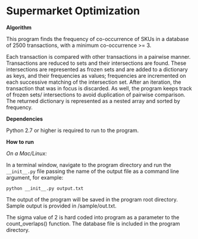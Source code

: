 Supermarket Optimization
========================

**Algorithm**

This program finds the frequency of co-occurrence of SKUs in a database of
2500 transactions, with a minimum co-occurrence >= 3.

Each transaction is compared with other transactions in a pairwise manner.
Transactions are reduced to sets and their intersections are found.
These intersections are represented as frozen sets and are added to a dictionary
as keys, and their frequencies as values; frequencies are incremented
on each successive matching of the intersection set. After an iteration,
the transaction that was in focus is discarded. As well, the program keeps
track of frozen sets/ intersections to avoid duplication of pairwise comparison.
The returned dictionary is represented as a nested array and sorted by
frequency.

**Dependencies**

Python 2.7 or higher is required to run to the program.

**How to run**

*On a Mac/Linux:*

In a terminal window, navigate to the program directory and run
the ``__init__.py`` file passing the name of the output file as a command line
argument, for example:

``python __init__.py output.txt``

The output of the program will be saved in the program root directory. Sample
output is provided in /sample/out.txt.

The sigma value of 2 is hard coded into program as a parameter to the
count_overlaps() function. The database file is included in the program
directory.

<!-- The duration of program execution is approximately 330 seconds. -->
